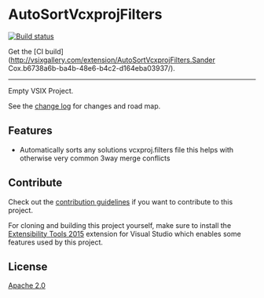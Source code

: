# AutoSortVcxprojFilters

<!-- Replace this badge with your own-->
[![Build status](https://ci.appveyor.com/api/projects/status/60phnmmqm634jcn9?svg=true)](https://ci.appveyor.com/project/sandercox/autosortvcxprojfilters/)

<!-- Update the VS Gallery link after you upload the VSIX-->
Get the [CI build](http://vsixgallery.com/extension/AutoSortVcxprojFilters.Sander Cox.b6738a6b-ba4b-48e6-b4c2-d164eba03937/).

---------------------------------------

Empty VSIX Project.

See the [change log](CHANGELOG.md) for changes and road map.

## Features

- Automatically sorts any solutions vcxproj.filters file this helps with otherwise very common 3way merge conflicts

## Contribute
Check out the [contribution guidelines](CONTRIBUTING.md)
if you want to contribute to this project.

For cloning and building this project yourself, make sure
to install the
[Extensibility Tools 2015](https://visualstudiogallery.msdn.microsoft.com/ab39a092-1343-46e2-b0f1-6a3f91155aa6)
extension for Visual Studio which enables some features
used by this project.

## License
[Apache 2.0](LICENSE)